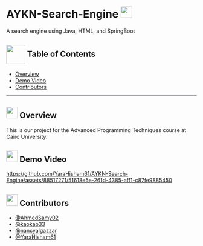 # AYKN-Search-Engine <img src="https://github.com/YaraHisham61/AYKN-Search-Engine/assets/88517271/1697ff7a-aef5-4c85-a4b6-a0a1dab097d5" width="30" height="30" />
A search engine using Java, HTML, and SpringBoot

## <img align= center width=50px height=50px src="https://thumbs.gfycat.com/HeftyDescriptiveChimneyswift-size_restricted.gif"> Table of Contents

- [Overview](#Overview)
- [Demo Video](#vid) 
- [Contributors](#contributors)
<hr style="background-color: #4b4c60"></hr>

## <img src="https://github.com/YaraHisham61/OS_Scheduler/assets/88517271/34402b46-ead8-415c-96f6-a21dce7fa14d" width="30" height="30" /> Overview <a name = "Overview"></a>
This is our project for the Advanced Programming Techniques course at Cairo University.

## <img src="https://github.com/YaraHisham61/AYKN-Search-Engine/assets/88517271/2783fa4c-1371-45d2-bbfa-7682bbc4b65d" width="30" height="30" /> Demo Video <a name = "vid"></a>


https://github.com/YaraHisham61/AYKN-Search-Engine/assets/88517271/51618e5e-261d-4385-aff1-c87fe9885450



 ## <img src="https://github.com/YaraHisham61/OS_Scheduler/assets/88517271/859c6d0a-d951-4135-b420-6ca35c403803" width="30" height="30" /> Contributors <a name = "contributors"></a>
- [@AhmedSamy02](https://github.com/AhmedSamy02)
- [@kaokab33](https://github.com/kaokab33)
- [@nancyalgazzar](https://github.com/nancyalgazzar)
- [@YaraHisham61](https://github.com/YaraHisham61)
